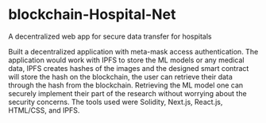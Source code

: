 # blockchain-Hospital-Net
A decentralized web app for secure data transfer for hospitals

Built a decentralized application with meta-mask access authentication. The application would work with IPFS to store the ML models or any medical data, IPFS creates hashes of the images and the designed smart contract will store the hash on the blockchain, the user can retrieve their data through the hash from the blockchain. Retrieving the ML model one can securely implement their part of the research without worrying about the security concerns. The tools used were Solidity, Next.js, React.js, HTML/CSS, and IPFS.
